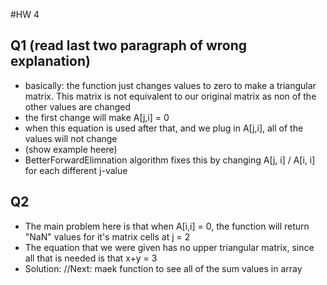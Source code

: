 #HW 4

## Q1 (read last two  paragraph of wrong explanation)
- basically: the function just changes values to zero to make a triangular matrix. This matrix is not equivalent to our original matrix as non of the other values are changed
- the first change will make A[j,i] = 0
- when this equation is used after that, and we plug in A[j,i], all of the values will not change
- (show example heere)
- BetterForwardElimnation algorithm fixes this by changing A[j, i] / A[i, i] for each different j-value
## Q2
- The main problem here is that when A[i,i] = 0, the function will return "NaN" values for it's matrix cells at j = 2
- The equation that we were given has no upper triangular matrix, since all that is needed is that x+y = 3
- Solution: 
//Next: maek function to see all of the sum values in array
